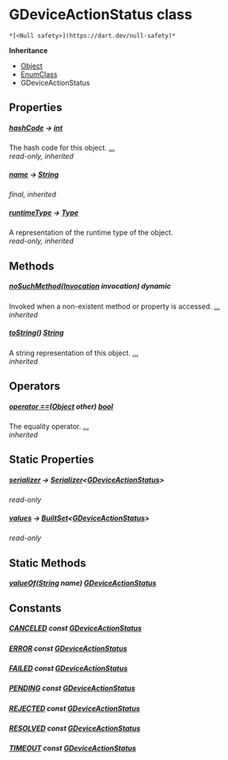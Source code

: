 


# GDeviceActionStatus class






    *[<Null safety>](https://dart.dev/null-safety)*





**Inheritance**

- [Object](https://api.flutter.dev/flutter/dart-core/Object-class.html)
- [EnumClass](https://pub.dev/documentation/built_value/8.1.4/built_value/EnumClass-class.html)
- GDeviceActionStatus







## Properties

##### [hashCode](https://api.flutter.dev/flutter/dart-core/Object/hashCode.html) &#8594; [int](https://api.flutter.dev/flutter/dart-core/int-class.html)



The hash code for this object. [...](https://api.flutter.dev/flutter/dart-core/Object/hashCode.html)  
_read-only, inherited_



##### [name](https://pub.dev/documentation/built_value/8.1.4/built_value/EnumClass/name.html) &#8594; [String](https://api.flutter.dev/flutter/dart-core/String-class.html)



   
_final, inherited_



##### [runtimeType](https://api.flutter.dev/flutter/dart-core/Object/runtimeType.html) &#8594; [Type](https://api.flutter.dev/flutter/dart-core/Type-class.html)



A representation of the runtime type of the object.   
_read-only, inherited_




## Methods

##### [noSuchMethod](https://api.flutter.dev/flutter/dart-core/Object/noSuchMethod.html)([Invocation](https://api.flutter.dev/flutter/dart-core/Invocation-class.html) invocation) dynamic



Invoked when a non-existent method or property is accessed. [...](https://api.flutter.dev/flutter/dart-core/Object/noSuchMethod.html)  
_inherited_



##### [toString](https://pub.dev/documentation/built_value/8.1.4/built_value/EnumClass/toString.html)() [String](https://api.flutter.dev/flutter/dart-core/String-class.html)



A string representation of this object. [...](https://pub.dev/documentation/built_value/8.1.4/built_value/EnumClass/toString.html)  
_inherited_




## Operators

##### [operator ==](https://api.flutter.dev/flutter/dart-core/Object/operator_equals.html)([Object](https://api.flutter.dev/flutter/dart-core/Object-class.html) other) [bool](https://api.flutter.dev/flutter/dart-core/bool-class.html)



The equality operator. [...](https://api.flutter.dev/flutter/dart-core/Object/operator_equals.html)  
_inherited_




## Static Properties

##### [serializer](../third_party_yonomi_graphql_schema___generated___schema.docs.schema.gql/GDeviceActionStatus/serializer.md) &#8594; [Serializer](https://pub.dev/documentation/built_value/8.1.4/serializer/Serializer-class.html)&lt;[GDeviceActionStatus](../third_party_yonomi_graphql_schema___generated___schema.docs.schema.gql/GDeviceActionStatus-class.md)>



   
_read-only_



##### [values](../third_party_yonomi_graphql_schema___generated___schema.docs.schema.gql/GDeviceActionStatus/values.md) &#8594; [BuiltSet](https://pub.dev/documentation/built_collection/5.1.1/built_collection/BuiltSet-class.html)&lt;[GDeviceActionStatus](../third_party_yonomi_graphql_schema___generated___schema.docs.schema.gql/GDeviceActionStatus-class.md)>



   
_read-only_




## Static Methods

##### [valueOf](../third_party_yonomi_graphql_schema___generated___schema.docs.schema.gql/GDeviceActionStatus/valueOf.md)([String](https://api.flutter.dev/flutter/dart-core/String-class.html) name) [GDeviceActionStatus](../third_party_yonomi_graphql_schema___generated___schema.docs.schema.gql/GDeviceActionStatus-class.md)



   





## Constants

##### [CANCELED](../third_party_yonomi_graphql_schema___generated___schema.docs.schema.gql/GDeviceActionStatus/CANCELED-constant.md) const [GDeviceActionStatus](../third_party_yonomi_graphql_schema___generated___schema.docs.schema.gql/GDeviceActionStatus-class.md)



   




##### [ERROR](../third_party_yonomi_graphql_schema___generated___schema.docs.schema.gql/GDeviceActionStatus/ERROR-constant.md) const [GDeviceActionStatus](../third_party_yonomi_graphql_schema___generated___schema.docs.schema.gql/GDeviceActionStatus-class.md)



   




##### [FAILED](../third_party_yonomi_graphql_schema___generated___schema.docs.schema.gql/GDeviceActionStatus/FAILED-constant.md) const [GDeviceActionStatus](../third_party_yonomi_graphql_schema___generated___schema.docs.schema.gql/GDeviceActionStatus-class.md)



   




##### [PENDING](../third_party_yonomi_graphql_schema___generated___schema.docs.schema.gql/GDeviceActionStatus/PENDING-constant.md) const [GDeviceActionStatus](../third_party_yonomi_graphql_schema___generated___schema.docs.schema.gql/GDeviceActionStatus-class.md)



   




##### [REJECTED](../third_party_yonomi_graphql_schema___generated___schema.docs.schema.gql/GDeviceActionStatus/REJECTED-constant.md) const [GDeviceActionStatus](../third_party_yonomi_graphql_schema___generated___schema.docs.schema.gql/GDeviceActionStatus-class.md)



   




##### [RESOLVED](../third_party_yonomi_graphql_schema___generated___schema.docs.schema.gql/GDeviceActionStatus/RESOLVED-constant.md) const [GDeviceActionStatus](../third_party_yonomi_graphql_schema___generated___schema.docs.schema.gql/GDeviceActionStatus-class.md)



   




##### [TIMEOUT](../third_party_yonomi_graphql_schema___generated___schema.docs.schema.gql/GDeviceActionStatus/TIMEOUT-constant.md) const [GDeviceActionStatus](../third_party_yonomi_graphql_schema___generated___schema.docs.schema.gql/GDeviceActionStatus-class.md)



   









